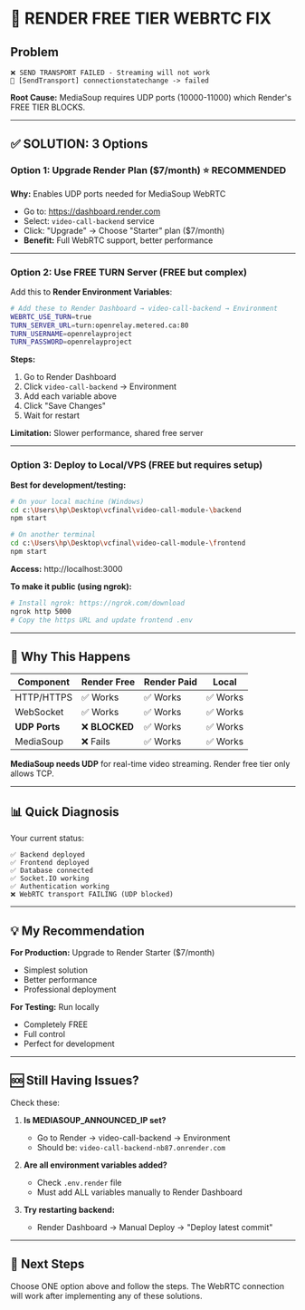 # 🚨 RENDER FREE TIER WEBRTC FIX

## Problem
```
❌ SEND TRANSPORT FAILED - Streaming will not work
📡 [SendTransport] connectionstatechange -> failed
```

**Root Cause:** MediaSoup requires UDP ports (10000-11000) which Render's FREE TIER BLOCKS.

---

## ✅ **SOLUTION: 3 Options**

### **Option 1: Upgrade Render Plan ($7/month)** ⭐ RECOMMENDED
**Why:** Enables UDP ports needed for MediaSoup WebRTC
- Go to: https://dashboard.render.com
- Select: `video-call-backend` service
- Click: "Upgrade" → Choose "Starter" plan ($7/month)
- **Benefit:** Full WebRTC support, better performance

---

### **Option 2: Use FREE TURN Server** (FREE but complex)
Add this to **Render Environment Variables**:

```bash
# Add these to Render Dashboard → video-call-backend → Environment
WEBRTC_USE_TURN=true
TURN_SERVER_URL=turn:openrelay.metered.ca:80
TURN_USERNAME=openrelayproject
TURN_PASSWORD=openrelayproject
```

**Steps:**
1. Go to Render Dashboard
2. Click `video-call-backend` → Environment
3. Add each variable above
4. Click "Save Changes"
5. Wait for restart

**Limitation:** Slower performance, shared free server

---

### **Option 3: Deploy to Local/VPS** (FREE but requires setup)
**Best for development/testing:**

```bash
# On your local machine (Windows)
cd c:\Users\hp\Desktop\vcfinal\video-call-module-\backend
npm start

# On another terminal
cd c:\Users\hp\Desktop\vcfinal\video-call-module-\frontend
npm start
```

**Access:** http://localhost:3000

**To make it public (using ngrok):**
```bash
# Install ngrok: https://ngrok.com/download
ngrok http 5000
# Copy the https URL and update frontend .env
```

---

## 🔧 **Why This Happens**

| Component | Render Free | Render Paid | Local |
|-----------|-------------|-------------|-------|
| HTTP/HTTPS | ✅ Works | ✅ Works | ✅ Works |
| WebSocket | ✅ Works | ✅ Works | ✅ Works |
| **UDP Ports** | ❌ **BLOCKED** | ✅ Works | ✅ Works |
| MediaSoup | ❌ Fails | ✅ Works | ✅ Works |

**MediaSoup needs UDP** for real-time video streaming. Render free tier only allows TCP.

---

## 📊 **Quick Diagnosis**

Your current status:
```
✅ Backend deployed
✅ Frontend deployed  
✅ Database connected
✅ Socket.IO working
✅ Authentication working
❌ WebRTC transport FAILING (UDP blocked)
```

---

## 💡 **My Recommendation**

**For Production:** Upgrade to Render Starter ($7/month)
- Simplest solution
- Better performance
- Professional deployment

**For Testing:** Run locally
- Completely FREE
- Full control
- Perfect for development

---

## 🆘 **Still Having Issues?**

Check these:
1. **Is MEDIASOUP_ANNOUNCED_IP set?**
   - Go to Render → video-call-backend → Environment
   - Should be: `video-call-backend-nb87.onrender.com`

2. **Are all environment variables added?**
   - Check `.env.render` file
   - Must add ALL variables manually to Render Dashboard

3. **Try restarting backend:**
   - Render Dashboard → Manual Deploy → "Deploy latest commit"

---

## 📝 **Next Steps**

Choose ONE option above and follow the steps. The WebRTC connection will work after implementing any of these solutions.
